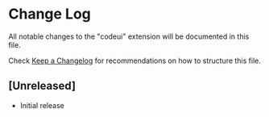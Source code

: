 # Change Log

All notable changes to the "codeui" extension will be documented in this file.

Check [Keep a Changelog](http://keepachangelog.com/) for recommendations on how to structure this file.

## [Unreleased]

- Initial release
